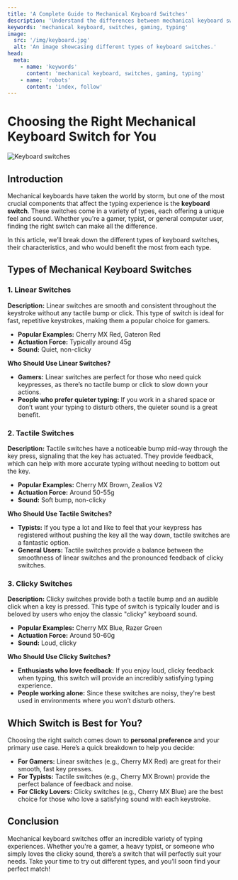 ```yaml
---
title: 'A Complete Guide to Mechanical Keyboard Switches'
description: 'Understand the differences between mechanical keyboard switches and find out which one is perfect for you.'
keywords: 'mechanical keyboard, switches, gaming, typing'
image:
  src: '/img/keyboard.jpg'
  alt: 'An image showcasing different types of keyboard switches.'
head:
  meta:
    - name: 'keywords'
      content: 'mechanical keyboard, switches, gaming, typing'
    - name: 'robots'
      content: 'index, follow'
---
```


# Choosing the Right Mechanical Keyboard Switch for You

![Keyboard switches](/img/keyboard.jpg)

## Introduction

Mechanical keyboards have taken the world by storm, but one of the most crucial components that affect the typing experience is the **keyboard switch**. These switches come in a variety of types, each offering a unique feel and sound. Whether you're a gamer, typist, or general computer user, finding the right switch can make all the difference.

In this article, we’ll break down the different types of keyboard switches, their characteristics, and who would benefit the most from each type.

## Types of Mechanical Keyboard Switches

### 1. Linear Switches

**Description:** Linear switches are smooth and consistent throughout the keystroke without any tactile bump or click. This type of switch is ideal for fast, repetitive keystrokes, making them a popular choice for gamers.

- **Popular Examples:** Cherry MX Red, Gateron Red
- **Actuation Force:** Typically around 45g
- **Sound:** Quiet, non-clicky

**Who Should Use Linear Switches?**

- **Gamers:** Linear switches are perfect for those who need quick keypresses, as there’s no tactile bump or click to slow down your actions.
- **People who prefer quieter typing:** If you work in a shared space or don’t want your typing to disturb others, the quieter sound is a great benefit.

### 2. Tactile Switches

**Description:** Tactile switches have a noticeable bump mid-way through the key press, signaling that the key has actuated. They provide feedback, which can help with more accurate typing without needing to bottom out the key.

- **Popular Examples:** Cherry MX Brown, Zealios V2
- **Actuation Force:** Around 50-55g
- **Sound:** Soft bump, non-clicky

**Who Should Use Tactile Switches?**

- **Typists:** If you type a lot and like to feel that your keypress has registered without pushing the key all the way down, tactile switches are a fantastic option.
- **General Users:** Tactile switches provide a balance between the smoothness of linear switches and the pronounced feedback of clicky switches.

### 3. Clicky Switches

**Description:** Clicky switches provide both a tactile bump and an audible click when a key is pressed. This type of switch is typically louder and is beloved by users who enjoy the classic "clicky" keyboard sound.

- **Popular Examples:** Cherry MX Blue, Razer Green
- **Actuation Force:** Around 50-60g
- **Sound:** Loud, clicky

**Who Should Use Clicky Switches?**

- **Enthusiasts who love feedback:** If you enjoy loud, clicky feedback when typing, this switch will provide an incredibly satisfying typing experience.
- **People working alone:** Since these switches are noisy, they're best used in environments where you won’t disturb others.

## Which Switch is Best for You?

Choosing the right switch comes down to **personal preference** and your primary use case. Here’s a quick breakdown to help you decide:

- **For Gamers:** Linear switches (e.g., Cherry MX Red) are great for their smooth, fast key presses.
- **For Typists:** Tactile switches (e.g., Cherry MX Brown) provide the perfect balance of feedback and noise.
- **For Clicky Lovers:** Clicky switches (e.g., Cherry MX Blue) are the best choice for those who love a satisfying sound with each keystroke.

## Conclusion

Mechanical keyboard switches offer an incredible variety of typing experiences. Whether you're a gamer, a heavy typist, or someone who simply loves the clicky sound, there’s a switch that will perfectly suit your needs. Take your time to try out different types, and you’ll soon find your perfect match!
